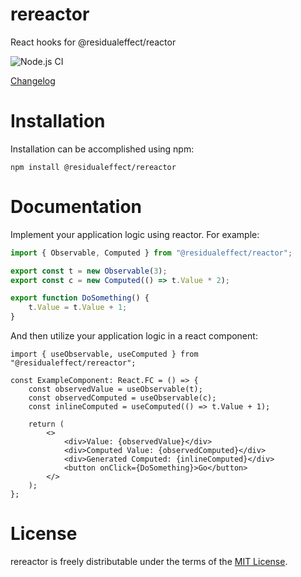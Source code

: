 # rereactor

React hooks for @residualeffect/reactor

![Node.js CI](https://github.com/residualeffect/rereactor/workflows/Node.js%20CI/badge.svg?branch=main)

[Changelog](CHANGELOG.md)

# Installation

Installation can be accomplished using npm:

`npm install @residualeffect/rereactor`

# Documentation

Implement your application logic using reactor.  For example:

```ts
import { Observable, Computed } from "@residualeffect/reactor";

export const t = new Observable(3);
export const c = new Computed(() => t.Value * 2);

export function DoSomething() {
	t.Value = t.Value + 1;
}
```

And then utilize your application logic in a react component:

```tsx
import { useObservable, useComputed } from "@residualeffect/rereactor";

const ExampleComponent: React.FC = () => {
	const observedValue = useObservable(t);
	const observedComputed = useObservable(c);
	const inlineComputed = useComputed(() => t.Value + 1);

	return (
		<>
			<div>Value: {observedValue}</div>
			<div>Computed Value: {observedComputed}</div>
			<div>Generated Computed: {inlineComputed}</div>
			<button onClick={DoSomething}>Go</button>
		</>
	);
};
```

# License

rereactor is freely distributable under the terms of the [MIT License](LICENSE).

